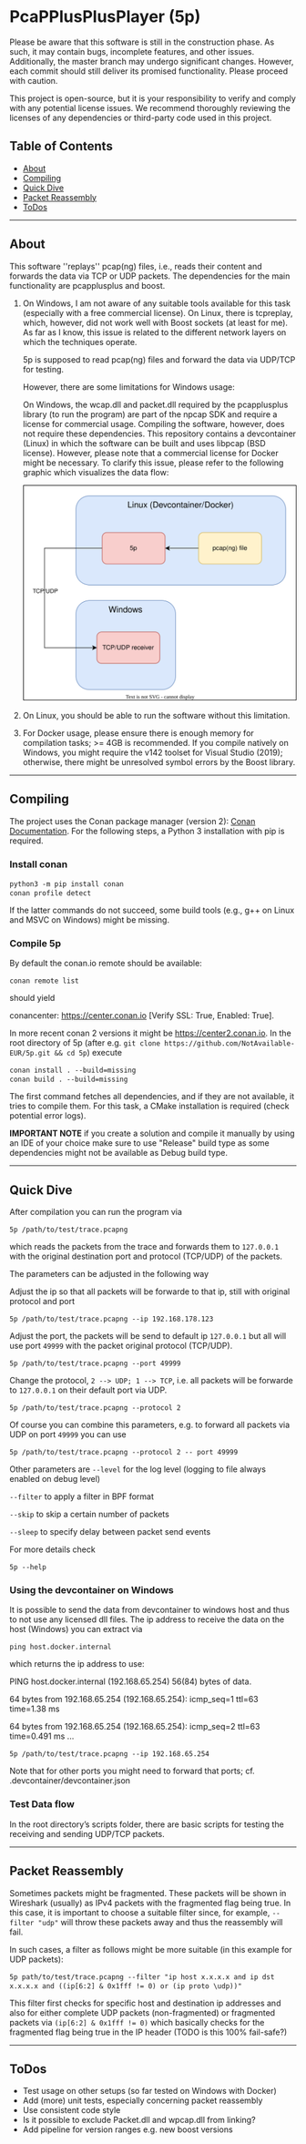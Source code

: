 # **P**ca**PP**lus**P**lus**P**layer (5p)

Please be aware that this software is still in the construction phase. As such, it may contain bugs, incomplete features, and other issues. Additionally, the master branch may undergo significant changes. However, each commit should still deliver its promised functionality. Please proceed with caution.

This project is open-source, but it is your responsibility to verify and comply with any potential license issues.
We recommend thoroughly reviewing the licenses of any dependencies or third-party code used in this project.

## Table of Contents

- [About](#about)
- [Compiling](#compiling)
- [Quick Dive](#quick-dive)
- [Packet Reassembly](#packet-reassembly)
- [ToDos](#todos)


---
<a name="about"></a>
## About

This software ''replays'' pcap(ng) files, i.e., reads their content and forwards the data via TCP or UDP packets.
The dependencies for the main functionality are pcapplusplus and boost.

1. On Windows, I am not aware of any suitable tools available for this task (especially with a free commercial license).
    On Linux, there is tcpreplay, which, however, did not work well with Boost sockets (at least for me).
    As far as I know, this issue is related to the different network layers on which the techniques operate.

    5p is supposed to read pcap(ng) files and forward the data via UDP/TCP for testing.

    However, there are some limitations for Windows usage:

    On Windows, the wcap.dll and packet.dll required by the pcapplusplus library (to run the program) are part of the npcap SDK and require a license for commercial usage.
    Compiling the software, however, does not require these dependencies.
    This repository contains a devcontainer (Linux) in which the software can be built and uses libpcap (BSD license).
    However, please note that a commercial license for Docker might be necessary.
    To clarify this issue, please refer to the following graphic which visualizes the data flow:

    ![dataflow](./docs/assets/dataflow.svg)


2. On Linux, you should be able to run the software without this limitation.

3. For Docker usage, please ensure there is enough memory for compilation tasks; >= 4GB is recommended.
If you compile natively on Windows, you might require the v142 toolset for Visual Studio (2019); otherwise, there might be unresolved symbol errors by the Boost library.

---
<a name="compiling"></a>
## Compiling

The project uses the Conan package manager (version 2): [Conan Documentation](https://docs.conan.io/2/tutorial.html). For the following steps, a Python 3 installation with pip is required.

### Install conan

```shell
python3 -m pip install conan
conan profile detect
```

If the latter commands do not succeed, some build tools (e.g., g++ on Linux and MSVC on Windows) might be missing.

### Compile 5p

By default the conan.io remote should be available:

```shell
conan remote list
```

should yield

conancenter: https://center.conan.io [Verify SSL: True, Enabled: True].

In more recent conan 2 versions it might be https://center2.conan.io.
In the root directory of 5p (after e.g. `git clone https://github.com/NotAvailable-EUR/5p.git && cd 5p`) execute

```shell
conan install . --build=missing
conan build . --build=missing
```

The first command fetches all dependencies, and if they are not available, it tries to compile them. For this task, a CMake installation is required (check potential error logs).

**IMPORTANT NOTE** if you create a solution and compile it manually by using an IDE of your choice make sure to use "Release" build type as some dependencies might not be available as Debug build type.


---
<a name="quick-dive"></a>
## Quick Dive

After compilation you can run the program via

```
5p /path/to/test/trace.pcapng
```

which reads the packets from the trace and forwards them to `127.0.0.1` with the original destination port and protocol (TCP/UDP) of the packets.

The parameters can be adjusted in the following way


Adjust the ip so that all packets will be forwarde to that ip, still with original protocol and port
```
5p /path/to/test/trace.pcapng --ip 192.168.178.123
```

Adjust the port, the packets will be send to default ip `127.0.0.1` but all will use port `49999` with the packet original protocol (TCP/UDP).
```
5p /path/to/test/trace.pcapng --port 49999
```

Change the protocol, `2 --> UDP; 1 --> TCP`, i.e. all packets will be forwarde to `127.0.0.1` on their default port via UDP.
```
5p /path/to/test/trace.pcapng --protocol 2
```

Of course you can combine this parameters, e.g. to forward all packets via UDP on port `49999` you can use
```
5p /path/to/test/trace.pcapng --protocol 2 -- port 49999
```


Other parameters are
`--level` for the log level (logging to file always enabled on debug level)

`--filter` to apply a filter in BPF format

`--skip` to skip a certain number of packets

`--sleep` to specify delay between packet send events


For more details check
```
5p --help
```



### Using the devcontainer on Windows

It is possible to send the data from devcontainer to windows host and thus to not use any licensed dll files.
The ip address to receive the data on the host (Windows) you can extract via

```shell
ping host.docker.internal
```

which returns the ip address to use:

PING host.docker.internal (192.168.65.254) 56(84) bytes of data.

64 bytes from 192.168.65.254 (192.168.65.254): icmp_seq=1 ttl=63 time=1.38 ms

64 bytes from 192.168.65.254 (192.168.65.254): icmp_seq=2 ttl=63 time=0.491 ms
...

```
5p /path/to/test/trace.pcapng --ip 192.168.65.254
```

Note that for other ports you might need to forward that ports; cf. .devcontainer/devcontainer.json



### Test Data flow

In the root directory’s scripts folder, there are basic scripts for testing the receiving and sending UDP/TCP packets.



---
<a name="Packet reassembly"></a>
## Packet Reassembly

Sometimes packets might be fragmented. These packets will be shown in Wireshark (usually) as IPv4 packets with the fragmented flag being true. In this case, it is important to choose a suitable filter since, for example, `--filter "udp"` will throw these packets away and thus the reassembly will fail.

In such cases, a filter as follows might be more suitable (in this example for UDP packets):


```
5p path/to/test/trace.pcapng --filter "ip host x.x.x.x and ip dst x.x.x.x and ((ip[6:2] & 0x1fff != 0) or (ip proto \udp))"
```


This filter first checks for specific host and destination ip addresses and also for either complete UDP packets (non-fragmented) or fragmented packets via `(ip[6:2] & 0x1fff != 0)` which basically checks for the fragmented flag being true in the IP header (TODO is this 100% fail-safe?)



---
<a name="todos"></a>
## ToDos

- Test usage on other setups (so far tested on Windows with Docker)
- Add (more) unit tests, especially concerning packet reassembly
- Use consistent code style
- Is it possible to exclude Packet.dll and wpcap.dll from linking?
- Add pipeline for version ranges e.g. new boost versions
